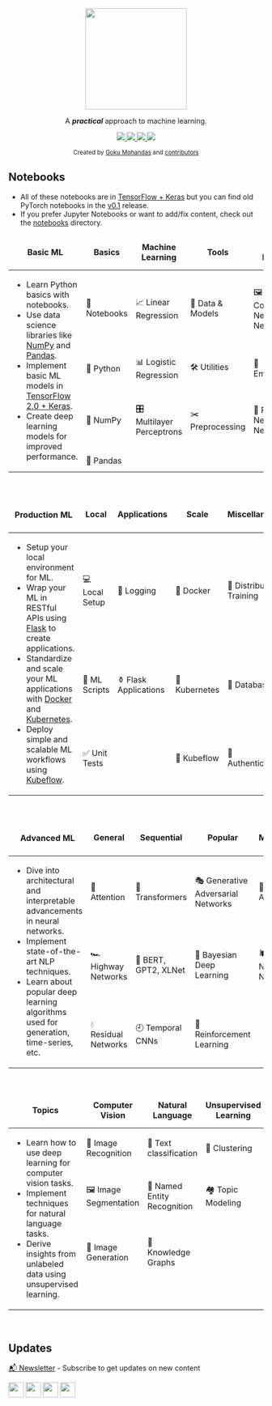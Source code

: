 <div align="center">
<a href="https://practicalai.me"><img src="https://practicalai.me/static/img/practicalAI/logo.png" width="200" /></a>

A <i><b>practical</b></i> approach to machine learning.

<a class="ai-header-badge" target="_blank" href="https://github.com/GokuMohandas/practicalAI">
<img class="ai-header-badge-img" src="https://img.shields.io/github/stars/GokuMohandas/practicalAI.svg?style=social&label=Star">
</a>
<a class="ai-header-badge" target="_blank" href="https://www.youtube.com/channel/UCgW4K2UDK21kHIzxpjNos7Q">
<img class="ai-header-badge-img" src="https://img.shields.io/badge/style--5eba00.svg?label=Subscribe&logo=youtube&style=social">
</a>
<a class="ai-header-badge" target="_blank" href="https://twitter.com/GokuMohandas">
<img class="ai-header-badge-img" src="https://img.shields.io/twitter/follow/GokuMohandas.svg?label=Follow&style=social">
</a>
<a class="ai-header-badge" target="_blank" href="https://www.linkedin.com/company/practicalai-me">
<img src="https://img.shields.io/badge/style--5eba00.svg?label=LinkedIn&logo=linkedin&style=social">
</a>

<sub>Created by
<a href="https://goku.me" target="_blank">Goku Mohandas</a> and
<a href="https://github.com/GokuMohandas/practicalAI/graphs/contributors" target="_blank">
contributors
</a>
</sub>
</div>

## Notebooks
<ul>
    <li>
        All of these notebooks are in <a href="https://tensorflow.org">TensorFlow + Keras</a> but you can find old PyTorch notebooks in the <a href="https://github.com/practicalAI/practicalAI/tree/4ad626098aca25db5628fe67895e738d5a5c2c2a">v0.1</a> release.
    </li>
    <li>
        If you prefer Jupyter Notebooks or want to add/fix content, check out the <a href="https://github.com/practicalAI/practicalAI/tree/master/notebooks" target="_blank">notebooks</a> directory.
    </li>
</ul>
<!-- Basic Algorithm Notebooks -->
<table class="table table-striped table-bordered table-vcenter">
    <thead class="ai-notebooks-table-header">
    <tr>
        <td class="bg-white" colspan="1" rowspan="2">
        <h4 align="center" class="ai-notebooks-table-title">Basic ML</h4>
        </td>
    </tr>
    <tr class="bg-light">
        <td align="center"><b>Basics</b></td>
        <td align="center"><b>Machine Learning</b></td>
        <td align="center"><b>Tools</b></td>
        <td align="center"><b>Deep Learning</b></td>
    </tr>
    </thead>
    <tbody class=ai-notebooks-table-content>
    <tr>
        <td colspan="1" rowspan="4" class="ai-notebooks-table-points ai-orange-link">
        <ul>
            <li>Learn Python basics with notebooks.</li>
            <li>Use data science libraries like <a href="https://www.numpy.org/" target="_blank">NumPy</a> and <a href="https://pandas.pydata.org/" target="_blank">Pandas</a>.</li>
            <li>Implement basic ML models in <a href="https://www.tensorflow.org/overview/" target="_blank">TensorFlow 2.0 + Keras</a>.</li>
            <li>Create deep learning models for improved performance.</li>
        </ul>
        </td>
        <td><a>📓 Notebooks</a></td>
        <td><a>📈 Linear Regression</a></td>
        <td><a>🔎 Data & Models</a></td>
        <td><a>️🖼 Convolutional Neural Networks</a></td>
    </tr>
    <tr>
        <td><a>🐍 Python</a></td>
        <td><a>📊 Logistic Regression</a></td>
        <td><a>🛠 Utilities</a></td>
        <td><a>👑 Embeddings</a></td>
    </tr>
    <tr>
        <td><a>🔢 NumPy</a></td>
        <td><a>️🎛 Multilayer Perceptrons</a></td>
        <td><a>️✂️ Preprocessing</a></td>
        <td><a>📗 Recurrent Neural Networks</a></td>
    </tr>
    <tr>
        <td><a>🐼 Pandas</a></td>
        <td></td>
        <td></td>
        <td></td>
    </tr>
    </tbody>
</table>
<br>
<table class="table table-striped table-bordered table-vcenter">
    <thead class="ai-notebooks-table-header">
    <tr>
        <td colspan="1" rowspan="2"><h4 align="center" class="ai-notebooks-table-title">Production ML</h4></td>
    </tr>
    <tr class="bg-light">
        <td align="center"><b>Local</b></td>
        <td align="center"><b>Applications</b></td>
        <td align="center"><b>Scale</b></td>
        <td align="center"><b>Miscellaneous</b></td>
    </tr>
    </thead>
    <tbody class=ai-notebooks-table-content>
    <tr>
        <td colspan="1" rowspan="3" class="ai-notebooks-table-points ai-orange-link">
        <ul>
            <li>Setup your local environment for ML.</li>
            <li>Wrap your ML in RESTful APIs using <a href="http://flask.pocoo.org/" target="_blank">Flask</a> to create applications.</li>
            <li>Standardize and scale your ML applications with <a href="https://www.docker.com/" target="_blank">Docker</a> and <a href="https://kubernetes.io/" target="_blank">Kubernetes</a>.</li>
            <li>Deploy simple and scalable ML workflows using <a href="https://www.kubeflow.org/" target="_blank">Kubeflow</a>.</li>
        </ul>
        </td>
        <td><a data-toggle="tooltip" data-placement="top" title="📅 Coming soon">💻 Local Setup</a></td>
        <td><a data-toggle="tooltip" data-placement="top" title="📅 Coming soon">🌲 Logging</a></td>
        <td><a data-toggle="tooltip" data-placement="top" title="📅 Coming soon">🐳 Docker</a></td>
        <td><a data-toggle="tooltip" data-placement="top" title="📅 Coming soon">🤝 Distributed Training</a></td>
    </tr>
    <tr>
        <td><a data-toggle="tooltip" data-placement="top" title="📅 Coming soon">🐍 ML Scripts</a></td>
        <td><a data-toggle="tooltip" data-placement="top" title="📅 Coming soon">⚱️ Flask Applications</a></td>
        <td><a data-toggle="tooltip" data-placement="top" title="📅 Coming soon">🚢 Kubernetes</a></td>
        <td><a data-toggle="tooltip" data-placement="top" title="📅 Coming soon">🔋 Databases</a></td>
    </tr>
    <tr>
        <td><a data-toggle="tooltip" data-placement="top" title="📅 Coming soon">✅ Unit Tests</a></td>
        <td></td>
        <td><a data-toggle="tooltip" data-placement="top" title="📅 Coming soon">🌊 Kubeflow</a></td>
        <td><a data-toggle="tooltip" data-placement="top" title="📅 Coming soon">🔐 Authentication</a></td>
    </tr>
    </tbody>
</table>
<br>
<table class="table table-striped table-bordered table-vcenter">
    <thead class="ai-notebooks-table-header">
    <tr>
        <td colspan="1" rowspan="2"><h4 align="center" class="ai-notebooks-table-title">Advanced ML</h4></td>
    </tr>
    <tr class="bg-light">
        <td align="center"><b>General</b></td>
        <td align="center"><b>Sequential</b></td>
        <td align="center"><b>Popular</b></td>
        <td align="center"><b>Miscellaneous</b></td>
    </tr>
    </thead>
    <tbody class=ai-notebooks-table-content>
    <tr>
        <td colspan="1" rowspan="3" class="ai-notebooks-table-points ai-orange-link">
        <ul>
            <li>Dive into architectural and interpretable advancements in neural networks.</li>
            <li>Implement state-of-the-art NLP techniques.</li>
            <li>Learn about popular deep learning algorithms used for generation, time-series, etc.</li>
        </ul>
        </td>
        <td><a data-toggle="tooltip" data-placement="top" title="📅 Coming soon">🧐 Attention</a></td>
        <td><a data-toggle="tooltip" data-placement="top" title="📅 Coming soon">🐝 Transformers</a></td>
        <td><a data-toggle="tooltip" data-placement="top" title="📅 Coming soon">🎭 Generative Adversarial Networks</a></td>
        <td><a data-toggle="tooltip" data-placement="top" title="📅 Coming soon">🔮 Autoencoders</a></td>
    </tr>
    <tr>
        <td><a data-toggle="tooltip" data-placement="top" title="📅 Coming soon">🏎️ Highway Networks</a></td>
        <td><a data-toggle="tooltip" data-placement="top" title="📅 Coming soon">👹 BERT, GPT2, XLNet</a></td>
        <td><a data-toggle="tooltip" data-placement="top" title="📅 Coming soon">🎱 Bayesian Deep Learning</a></td>
        <td><a data-toggle="tooltip" data-placement="top" title="📅 Coming soon">🕷️ Graph Neural Networks</a></td>
    </tr>
    <tr>
        <td><a data-toggle="tooltip" data-placement="top" title="📅 Coming soon">💧 Residual Networks</a></td>
        <td><a data-toggle="tooltip" data-placement="top" title="📅 Coming soon">🕘 Temporal CNNs</a></td>
        <td><a data-toggle="tooltip" data-placement="top" title="📅 Coming soon">🍒 Reinforcement Learning</a></td>
        <td></td>
    </tr>
    </tbody>
</table>
<br>
<table class="table table-striped table-bordered table-vcenter">
    <thead class="ai-notebooks-table-header">
    <tr>
        <td colspan="1" rowspan="2"><h4 align="center" class="ai-notebooks-table-title">Topics</h4></td>
    </tr>
    <tr class="bg-light">
        <td align="center"><b>Computer Vision</b></td>
        <td align="center"><b>Natural Language</b></td>
        <td align="center"><b>Unsupervised Learning</b></td>
        <td align="center"><b>Miscellaneous</b></td>
    </tr>
    </thead>
    <tbody class=ai-notebooks-table-content>
    <tr>
        <td colspan="1" rowspan="4" class="ai-notebooks-table-points ai-orange-link">
        <ul>
            <li>Learn how to use deep learning for computer vision tasks.</li>
            <li>Implement techniques for natural language tasks.</li>
            <li>Derive insights from unlabeled data using unsupervised learning.</li>
        </ul>
        </td>
        <td><a data-toggle="tooltip" data-placement="top" title="📅 Coming soon">📸 Image Recognition</a></td>
        <td><a data-toggle="tooltip" data-placement="top" title="📅 Coming soon">📖 Text classification</a></td>
        <td><a data-toggle="tooltip" data-placement="top" title="📅 Coming soon">🍡 Clustering</a></td>
        <td><a data-toggle="tooltip" data-placement="top" title="📅 Coming soon">⏰ Time-series Analysis</a></td>
    </tr>
    <tr>
        <td><a data-toggle="tooltip" data-placement="top" title="📅 Coming soon">🖼️ Image Segmentation</a></td>
        <td><a data-toggle="tooltip" data-placement="top" title="📅 Coming soon">💬 Named Entity Recognition</a></td>
        <td><a data-toggle="tooltip" data-placement="top" title="📅 Coming soon">🏘️ Topic Modeling</a></td>
        <td><a data-toggle="tooltip" data-placement="top" title="📅 Coming soon">🛒 Recommendation Systems</a></td>
    </tr>
    <tr>
        <td><a data-toggle="tooltip" data-placement="top" title="📅 Coming soon">🎨 Image Generation</a></td>
        <td><a data-toggle="tooltip" data-placement="top" title="📅 Coming soon">🧠 Knowledge Graphs</a></td>
        <td></td>
        <td><a data-toggle="tooltip" data-placement="top" title="📅 Coming soon">🎯 One-shot Learning</a></td>
    </tr>
    <tr>
        <td></td>
        <td></td>
        <td></td>
        <td><a data-toggle="tooltip" data-placement="top" title="📅 Coming soon">🗃️ Interpretability</a></td>
    </tr>
    </tbody>
</table>
<br>


## Updates
<a href="https://practicalai.me/#newsletter">📬 Newsletter</a> - Subscribe to get updates on new content
<div class="offset-md-4 col-md-4 ai-subscribed-social-col">
<a href="https://twitter.com/practicalai_me" target="_blank"><img class="ai-subscribed-social-icon" src="https://practicalai.me/static/img/media/tw.png" width="30"></a>
<a href="https://www.youtube.com/channel/UCgW4K2UDK21kHIzxpjNos7Q" target="_blank"><img class="ai-subscribed-social-icon" src="https://practicalai.me/static/img/media/ytb.png" width="30"></a>
<a href="https://github.com/practicalAI/practicalAI" target="_blank"><img class="ai-subscribed-social-icon" src="https://practicalai.me/static/img/media/gthb.png" width="30"></a>
<a href="https://www.linkedin.com/company/practicalai-me" target="_blank"><img class="ai-subscribed-social-icon" src="https://practicalai.me/static/img/media/lnkdn.png" width="30"></a>
</div>
